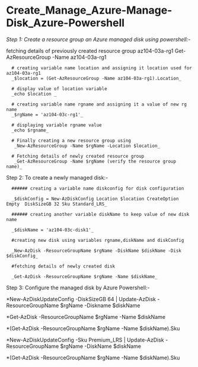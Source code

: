 # Create_Manage_Azure-Manage-Disk_Azure-Powershell

_Step 1: Create a resource group an Azure managed disk using powershell:-_
    
 fetching details of previously created resource group az104-03a-rg1
 Get-AzResourceGroup -Name az104-03a-rg1

      # creating variable name location and assigning it location used for az104-03a-rg1
      _$location = (Get-AzResourceGroup -Name az104-03a-rg1).Location_   
    
      # display value of location variable
      _echo $location _
      
      # creating variable name rgname and assigning it a value of new rg name
      _$rgName = 'az104-03c-rg1'_
     
      # displaying variable rgname value
      _echo $rgname_
     
      # Finally creating a new resource group using 
       _New-AzResourceGroup -Name $rgName -Location $location_
      
      # Fetching details of newly created resource group
       _Get-AzResourceGroup -Name $rgName (verify the resource group name)_

Step 2: To create a newly managed disk:-

      ###### creating a variable name diskconfig for disk configuration
 
      _$diskConfig = New-AzDiskConfig Location $location CreateOption Empty  DiskSizeGB 32 Sku Standard_LRS_
   
      ###### creating another variable diskName to keep value of new disk name
 
      _$diskName = 'az104-03c-disk1'_

      #creating new disk using variables rgname,diskName and diskConfig
 
      _New-AzDisk -ResourceGroupName $rgName -DiskName $diskName -Disk $diskConfig_
      
      #fetching details of newly created disk

      _Get-AzDisk -ResourceGroupName $rgName -Name $diskName_


Step 3: Configure the managed disk by Azure Powershell:-

*New-AzDiskUpdateConfig -DiskSizeGB 64 | Update-AzDisk -ResourceGroupName $rgName -Diskname $diskName

*Get-AzDisk -ResourceGroupName $rgName -Name $diskName

*(Get-AzDisk -ResourceGroupName $rgName -Name $diskName).Sku

*New-AzDiskUpdateConfig -Sku Premium_LRS | Update-AzDisk -ResourceGroupName $rgName -DiskName $diskName

*(Get-AzDisk -ResourceGroupName $rgName -Name $diskName).Sku



